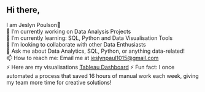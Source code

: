 ## Hi there, 
I am Jeslyn Poulson👋  
🔭 I’m currently working on Data Analysis Projects    
🌱 I’m currently learning: SQL, Python and Data Visualisation Tools  
👯 I’m looking to collaborate with other Data Enthusiasts  
💬 Ask me about Data Analytics, SQL, Python, or anything data-related!  
📫 How to reach me: Email me at [jeslynpaul1015@gmail.com](mailto:jeslynpaul1015@gmail.com)  
⚡ Here are my visualisations [Tableau Dashboard](https://public.tableau.com/app/profile/jeslyn.poulson/viz/Covid_Vaccinations_17370647699790/GlobalVaccineTracker?publish=yes]) 
⚡ Fun fact: I once automated a process that saved 16 hours of manual work each week, giving my team more time for creative solutions!  
<!--
**jeslynpoulson/JeslynPoulson** is a ✨ _special_ ✨ repository because its `README.md` (this file) appears on your GitHub profile.

Here are some ideas to get you started:

- 🔭 I’m currently working on Data Analysis Project
- 🌱 I’m currently learning: SQL, Python and Data Visualisation Tools
- 👯 I’m looking to collaborate with other Data Enthusiasts
- 💬 Ask me about Data Analytics, SQL, Python, or anything data-related!
- 📫 How to reach me: Email me at jeslynpaul1015@gmail.com
- 😄 Pronouns: She/Her
- ⚡ Fun fact: I once automated a process that saved 16 hours of manual work each week, giving my team more time for creative solutions!
-->
